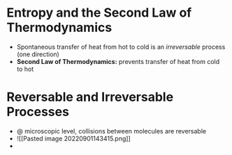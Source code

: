 # Entropy and the Second Law of Thermodynamics
- Spontaneous transfer of heat from hot to cold is an *irreversable* process (one direction)
- **Second Law of Thermodynamics:** prevents transfer of heat from cold to hot

# Reversable and Irreversable Processes
- @ microscopic level, collisions between molecules are reversable
- ![[Pasted image 20220901143415.png]]
- 